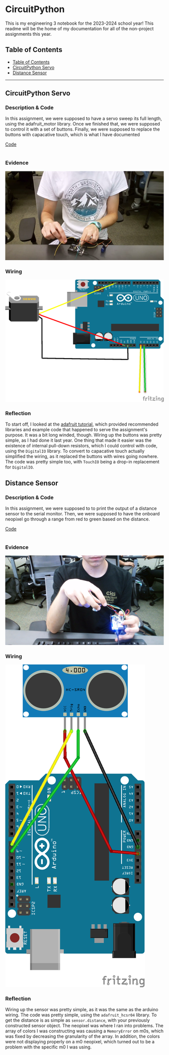 <h1> CircuitPython</h1>
<p>This is my engineering 3 notebook for the 2023-2024 school year! This readme will be the home of my documentation for all of the non-project assignments this year.</p>

<h2> Table of Contents</h2>
<ul>
<li><a href="#TableOfContents"> Table of Contents</a></li>
<li><a href="#CircuitPythonServo"> CircuitPython Servo</a></li>
<li><a href="#DistanceSensor"> Distance Sensor</a></li>
</ul><hr>


<h2 title="CircuitPythonServo">CircuitPython Servo</h2>

<h3>Description & Code</h3>
<p>In this assignment, we were supposed to have a servo sweep its full length, using the adafruit_motor library. Once we finished that, we were supposed to control it with a set of buttons. Finally, we were supposed to replace the buttons with capacative touch, which is what I have documented</p>
<a href=servo.py>Code</a><br><br>

<h3>Evidence</h3>
<img src="media/servo.png"><br>

<h3>Wiring</h3>
<img src="media/servoWiring.png"><br>

<h3>Reflection</h3>
<p>To start off, I looked at the <a href=https://learn.adafruit.com/circuitpython-essentials/circuitpython-servo>adafruit tutorial</a>, which provided recommended libraries and example code that happened to serve the assignment's purpose. It was a bit long winded, though. Wiring up the buttons was pretty simple, as I had done it last year. One thing that made it easier was the existence of internal pull-down resistors, which I could control with code, using the <code>DigitalIO</code> library. To convert to capacative touch actually simplified the wiring, as it replaced the buttons with wires going nowhere. The code was pretty simple too, with <code>TouchIO</code> being a drop-in replacement for <code>DigitalIO</code>.</p>


<h2 title="DistanceSensor">Distance Sensor</h2>

<h3>Description & Code</h3>
<p>In this assignment, we were supposed to to print the output of a distance sensor to the serial monitor. Then, we were supposed to have the onboard neopixel go through a range from red to green based on the distance.</p>
<a href=distanceSensor.py>Code</a><br><br>

<h3>Evidence</h3>
<img src="media/distanceSensor.jpg"><br>

<h3>Wiring</h3>
<img src="media/distanceSensorWiring.png"><br>

<h3>Reflection</h3>
<p>Wiring up the sensor was pretty simple, as it was the same as the arduino wiring. The code was pretty simple, using the <code>adafruit_hcsr04</code> library. To get the distance is as simple as <code>sensor.distance</code>, with your previously constructed sensor object. The neopixel was where I ran into problems. The array of colors I was constructing was causing a <code>MemoryError</code> on m0s, which was fixed by decreasing the granularity of the array. In addition, the colors were not displaying properly on a m0 neopixel, which turned out to be a problem with the specific m0 I was using.</p>